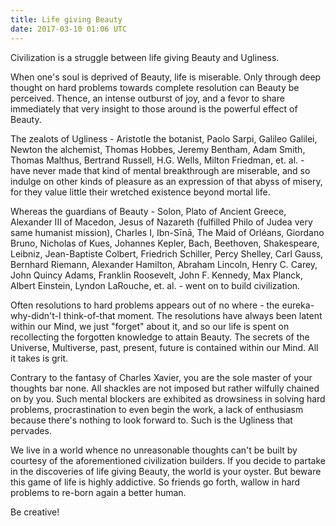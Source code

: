 ```yaml
---
title: Life giving Beauty
date: 2017-03-10 01:06 UTC
---
```


Civilization is a struggle between life giving Beauty and Ugliness.

When one's soul is deprived of Beauty, life is miserable. Only through deep thought on hard problems towards complete resolution can Beauty be perceived. Thence, an intense outburst of joy, and a fevor to share immediately that very insight to those around is the powerful effect of Beauty.

The zealots of Ugliness - Aristotle the botanist, Paolo Sarpi, Galileo Galilei, Newton the alchemist, Thomas Hobbes, Jeremy Bentham, Adam Smith, Thomas Malthus, Bertrand Russell, H.G. Wells, Milton Friedman, et. al. - have never made that kind of mental breakthrough are miserable, and so indulge on other kinds of pleasure as an expression of that abyss of misery, for they value little their wretched existence beyond mortal life.

Whereas the guardians of Beauty - Solon, Plato of Ancient Greece, Alexander III of Macedon, Jesus of Nazareth (fulfilled Philo of Judea very same humanist mission), Charles I, Ibn-Sīnā, The Maid of Orléans, Giordano Bruno, Nicholas of Kues, Johannes Kepler, Bach, Beethoven, Shakespeare, Leibniz, Jean-Baptiste Colbert, Friedrich Schiller, Percy Shelley, Carl Gauss, Bernhard Riemann, Alexander Hamilton, Abraham Lincoln, Henry C. Carey, John Quincy Adams, Franklin Roosevelt, John F. Kennedy, Max Planck, Albert Einstein, Lyndon LaRouche, et. al. - went on to build civilization.

Often resolutions to hard problems appears out of no where - the eureka-why-didn't-I think-of-that moment. The resolutions have always been latent within our Mind, we just "forget" about it, and so our life is spent on recollecting the forgotten knowledge to attain Beauty. The secrets of the Universe, Multiverse, past, present, future is contained within our Mind. All it takes is grit.

Contrary to the fantasy of Charles Xavier, you are the sole master of your thoughts bar none. All shackles are not imposed but rather wilfully chained on by you. Such mental blockers are exhibited as drowsiness in solving hard problems, procrastination to even begin the work, a lack of enthusiasm because there's nothing to look forward to. Such is the Ugliness that pervades.

We live in a world whence no unreasonable thoughts can't be built by courtesy of the aforementioned civilization builders. If you decide to partake in the discoveries of life giving Beauty, the world is your oyster. But beware this game of life is highly addictive. So friends go forth, wallow in hard problems to re-born again a better human.

Be creative!
